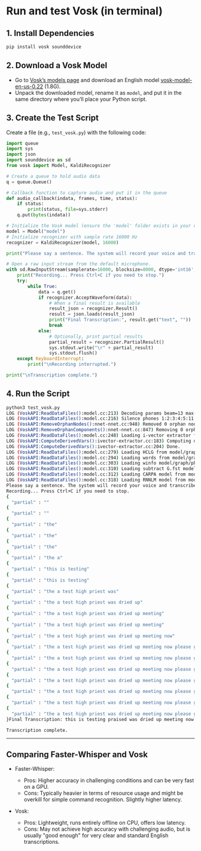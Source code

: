 # Run and test Vosk (in terminal)

## 1. Install Dependencies

```bash
pip install vosk sounddevice
```

## 2. Download a Vosk Model

- Go to [Vosk’s models page](https://alphacephei.com/vosk/models) and download an English model [vosk-model-en-us-0.22](https://alphacephei.com/vosk/models/vosk-model-en-us-0.22.zip) (1.8G).
- Unpack the downloaded model, rename it as `model`, and put it in the same directory where you’ll place your Python script.

## 3. Create the Test Script

Create a file (e.g., `test_vosk.py`) with the following code:

```python
import queue
import sys
import json
import sounddevice as sd
from vosk import Model, KaldiRecognizer

# Create a queue to hold audio data
q = queue.Queue()

# Callback function to capture audio and put it in the queue
def audio_callback(indata, frames, time, status):
    if status:
        print(status, file=sys.stderr)
    q.put(bytes(indata))

# Initialize the Vosk model (ensure the 'model' folder exists in your directory)
model = Model("model")
# Initialize recognizer with sample rate 16000 Hz
recognizer = KaldiRecognizer(model, 16000)

print("Please say a sentence. The system will record your voice and transcribe it...")

# Open a raw input stream from the default microphone.
with sd.RawInputStream(samplerate=16000, blocksize=8000, dtype='int16', channels=1, callback=audio_callback):
    print("Recording... Press Ctrl+C if you need to stop.")
    try:
        while True:
            data = q.get()
            if recognizer.AcceptWaveform(data):
                # When a final result is available
                result_json = recognizer.Result()
                result = json.loads(result_json)
                print("Final Transcription:", result.get("text", ""))
                break
            else:
                # Optionally, print partial results
                partial_result = recognizer.PartialResult()
                sys.stdout.write("\r" + partial_result)
                sys.stdout.flush()
    except KeyboardInterrupt:
        print("\nRecording interrupted.")

print("\nTranscription complete.")
```

## 4. Run the Script

```bash
python3 test_vosk.py
LOG (VoskAPI:ReadDataFiles():model.cc:213) Decoding params beam=13 max-active=7000 lattice-beam=6
LOG (VoskAPI:ReadDataFiles():model.cc:216) Silence phones 1:2:3:4:5:11:12:13:14:15
LOG (VoskAPI:RemoveOrphanNodes():nnet-nnet.cc:948) Removed 0 orphan nodes.
LOG (VoskAPI:RemoveOrphanComponents():nnet-nnet.cc:847) Removing 0 orphan components.
LOG (VoskAPI:ReadDataFiles():model.cc:248) Loading i-vector extractor from model/ivector/final.ie
LOG (VoskAPI:ComputeDerivedVars():ivector-extractor.cc:183) Computing derived variables for iVector extractor
LOG (VoskAPI:ComputeDerivedVars():ivector-extractor.cc:204) Done.
LOG (VoskAPI:ReadDataFiles():model.cc:279) Loading HCLG from model/graph/HCLG.fst
LOG (VoskAPI:ReadDataFiles():model.cc:294) Loading words from model/graph/words.txt
LOG (VoskAPI:ReadDataFiles():model.cc:303) Loading winfo model/graph/phones/word_boundary.int
LOG (VoskAPI:ReadDataFiles():model.cc:310) Loading subtract G.fst model from model/rescore/G.fst
LOG (VoskAPI:ReadDataFiles():model.cc:312) Loading CARPA model from model/rescore/G.carpa
LOG (VoskAPI:ReadDataFiles():model.cc:318) Loading RNNLM model from model/rnnlm/final.raw
Please say a sentence. The system will record your voice and transcribe it...
Recording... Press Ctrl+C if you need to stop.
{
  "partial" : ""
{
  "partial" : ""
{
  "partial" : "the"
{
  "partial" : "the"
{
  "partial" : "the"
{
  "partial" : "the a"
{
  "partial" : "this is testing"
{
  "partial" : "this is testing"
{
  "partial" : "the a test high priest was"
{
  "partial" : "the a test high priest was dried up"
{
  "partial" : "the a test high priest was dried up meeting"
{
  "partial" : "the a test high priest was dried up meeting"
{
  "partial" : "the a test high priest was dried up meeting now"
{
  "partial" : "the a test high priest was dried up meeting now please go to"
{
  "partial" : "the a test high priest was dried up meeting now please go to the"
{
  "partial" : "the a test high priest was dried up meeting now please go to the home page"
{
  "partial" : "the a test high priest was dried up meeting now please go to the home page"
{
  "partial" : "the a test high priest was dried up meeting now please go to the home page slash number"
{
  "partial" : "the a test high priest was dried up meeting now please go to the home page slash number eight"
{
  "partial" : "the a test high priest was dried up meeting now please go to the home page slash number eight"
}Final Transcription: this is testing praised was dried up meeting now press go to the home page slash number eight

Transcription complete.
```

---

## Comparing Faster-Whisper and Vosk

- Faster-Whisper:
   - Pros: Higher accuracy in challenging conditions and can be very fast on a GPU.
   - Cons: Typically heavier in terms of resource usage and might be overkill for simple command recognition. Slightly higher latency.

- Vosk:
   - Pros: Lightweight, runs entirely offline on CPU, offers low latency.
   - Cons: May not achieve high accuracy with challenging audio, but is usually "good enough" for very clear and standard English transcriptions.
